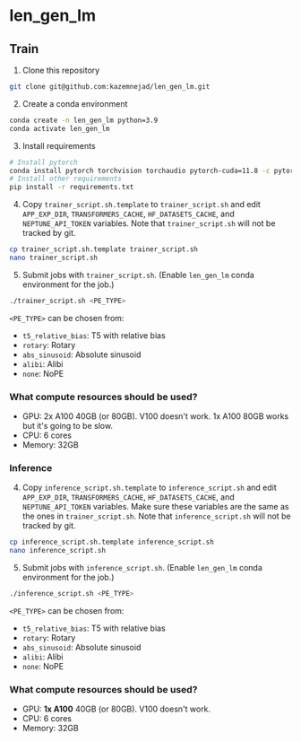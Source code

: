 # len_gen_lm
## Train
1. Clone this repository
```bash
git clone git@github.com:kazemnejad/len_gen_lm.git
```
2. Create a conda environment
```bash
conda create -n len_gen_lm python=3.9
conda activate len_gen_lm
```
3. Install requirements
```bash
# Install pytorch
conda install pytorch torchvision torchaudio pytorch-cuda=11.8 -c pytorch -c nvidia
# Install other requirements
pip install -r requirements.txt
```
4. Copy `trainer_script.sh.template` to `trainer_script.sh` and edit `APP_EXP_DIR`, `TRANSFORMERS_CACHE`, `HF_DATASETS_CACHE`, and `NEPTUNE_API_TOKEN` variables.
Note that `trainer_script.sh` will not be tracked by git.
```bash
cp trainer_script.sh.template trainer_script.sh
nano trainer_script.sh
```
5. Submit jobs with `trainer_script.sh`. (Enable `len_gen_lm` conda environment for the job.)
```bash
./trainer_script.sh <PE_TYPE>
```

`<PE_TYPE>` can be chosen from:
- `t5_relative_bias`: T5 with relative bias
- `rotary`: Rotary
- `abs_sinusoid`: Absolute sinusoid
- `alibi`: Alibi
- `none`: NoPE

### What compute resources should be used?
- GPU: 2x A100 40GB (or 80GB). V100 doesn't work. 1x A100 80GB works but it's going to be slow.
- CPU: 6 cores
- Memory: 32GB

### Inference
4. Copy `inference_script.sh.template` to `inference_script.sh` and edit `APP_EXP_DIR`, `TRANSFORMERS_CACHE`, `HF_DATASETS_CACHE`, and `NEPTUNE_API_TOKEN` variables. Make sure these variables are the same as the ones in `trainer_script.sh`.
Note that `inference_script.sh` will not be tracked by git.
```bash
cp inference_script.sh.template inference_script.sh
nano inference_script.sh
```
5. Submit jobs with `inference_script.sh`. (Enable `len_gen_lm` conda environment for the job.)
```bash
./inference_script.sh <PE_TYPE>
```

`<PE_TYPE>` can be chosen from:
- `t5_relative_bias`: T5 with relative bias
- `rotary`: Rotary
- `abs_sinusoid`: Absolute sinusoid
- `alibi`: Alibi
- `none`: NoPE

### What compute resources should be used?
- GPU: **1x A100** 40GB (or 80GB). V100 doesn't work.
- CPU: 6 cores
- Memory: 32GB



